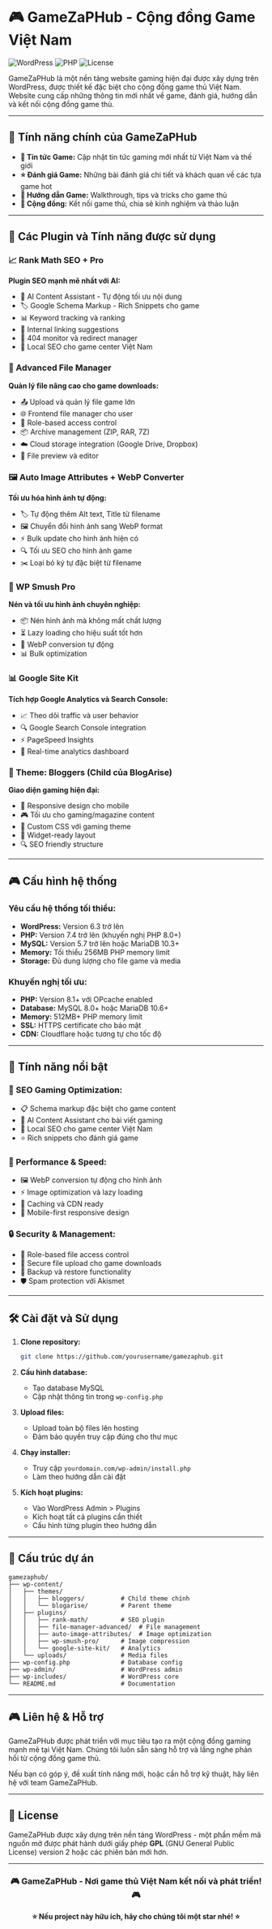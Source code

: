 # 🎮 GameZaPHub - Cộng đồng Game Việt Nam

![WordPress](https://img.shields.io/badge/WordPress-6.3+-blue.svg)
![PHP](https://img.shields.io/badge/PHP-7.4+-green.svg)
![License](https://img.shields.io/badge/License-GPL%20v2-orange.svg)

GameZaPHub là một nền tảng website gaming hiện đại được xây dựng trên WordPress, được thiết kế đặc biệt cho cộng đồng game thủ Việt Nam. Website cung cấp những thông tin mới nhất về game, đánh giá, hướng dẫn và kết nối cộng đồng game thủ.

---

## 🎯 Tính năng chính của GameZaPHub

- **📰 Tin tức Game:** Cập nhật tin tức gaming mới nhất từ Việt Nam và thế giới
- **⭐ Đánh giá Game:** Những bài đánh giá chi tiết và khách quan về các tựa game hot
- **📖 Hướng dẫn Game:** Walkthrough, tips và tricks cho game thủ
- **👥 Cộng đồng:** Kết nối game thủ, chia sẻ kinh nghiệm và thảo luận

---

## 🔧 Các Plugin và Tính năng được sử dụng

### 📈 Rank Math SEO + Pro
**Plugin SEO mạnh mẽ nhất với AI:**
- 🤖 AI Content Assistant - Tự động tối ưu nội dung
- 🏷️ Google Schema Markup - Rich Snippets cho game
- 📊 Keyword tracking và ranking
- 🔗 Internal linking suggestions
- 🚫 404 monitor và redirect manager
- 🏪 Local SEO cho game center Việt Nam

### 📁 Advanced File Manager
**Quản lý file nâng cao cho game downloads:**
- 📤 Upload và quản lý file game lớn
- 🌐 Frontend file manager cho user
- 👤 Role-based access control
- 📦 Archive management (ZIP, RAR, 7Z)
- ☁️ Cloud storage integration (Google Drive, Dropbox)
- 👀 File preview và editor

### 🖼️ Auto Image Attributes + WebP Converter
**Tối ưu hóa hình ảnh tự động:**
- 🏷️ Tự động thêm Alt text, Title từ filename
- 🖼️ Chuyển đổi hình ảnh sang WebP format
- ⚡ Bulk update cho hình ảnh hiện có
- 🔍 Tối ưu SEO cho hình ảnh game
- ✂️ Loại bỏ ký tự đặc biệt từ filename

### 🚀 WP Smush Pro
**Nén và tối ưu hình ảnh chuyên nghiệp:**
- 📦 Nén hình ảnh mà không mất chất lượng
- ⏳ Lazy loading cho hiệu suất tốt hơn
- 🔄 WebP conversion tự động
- 📊 Bulk optimization

### 📊 Google Site Kit
**Tích hợp Google Analytics và Search Console:**
- 📈 Theo dõi traffic và user behavior
- 🔍 Google Search Console integration
- ⚡ PageSpeed Insights
- 📱 Real-time analytics dashboard

### 🎨 Theme: Bloggers (Child của BlogArise)
**Giao diện gaming hiện đại:**
- 📱 Responsive design cho mobile
- 🎮 Tối ưu cho gaming/magazine content
- 🎨 Custom CSS với gaming theme
- 🧩 Widget-ready layout
- 🔍 SEO friendly structure

---

## 🎮 Cấu hình hệ thống

### Yêu cầu hệ thống tối thiểu:
- **WordPress:** Version 6.3 trở lên
- **PHP:** Version 7.4 trở lên (khuyến nghị PHP 8.0+)
- **MySQL:** Version 5.7 trở lên hoặc MariaDB 10.3+
- **Memory:** Tối thiểu 256MB PHP memory limit
- **Storage:** Đủ dung lượng cho file game và media

### Khuyến nghị tối ưu:
- **PHP:** Version 8.1+ với OPcache enabled
- **Database:** MySQL 8.0+ hoặc MariaDB 10.6+
- **Memory:** 512MB+ PHP memory limit
- **SSL:** HTTPS certificate cho bảo mật
- **CDN:** Cloudflare hoặc tương tự cho tốc độ

---

## 🚀 Tính năng nổi bật

### 🎯 SEO Gaming Optimization:
- 📋 Schema markup đặc biệt cho game content
- 🤖 AI Content Assistant cho bài viết gaming
- 🏪 Local SEO cho game center Việt Nam
- ⭐ Rich snippets cho đánh giá game

### 📱 Performance & Speed:
- 🖼️ WebP conversion tự động cho hình ảnh
- ⚡ Image optimization và lazy loading
- 🚀 Caching và CDN ready
- 📱 Mobile-first responsive design

### 🔒 Security & Management:
- 👤 Role-based file access control
- 🔐 Secure file upload cho game downloads
- 💾 Backup và restore functionality
- 🛡️ Spam protection với Akismet

---

## 🛠️ Cài đặt và Sử dụng

1. **Clone repository:**
   ```bash
   git clone https://github.com/yourusername/gamezaphub.git
   ```

2. **Cấu hình database:**
   - Tạo database MySQL
   - Cập nhật thông tin trong `wp-config.php`

3. **Upload files:**
   - Upload toàn bộ files lên hosting
   - Đảm bảo quyền truy cập đúng cho thư mục

4. **Chạy installer:**
   - Truy cập `yourdomain.com/wp-admin/install.php`
   - Làm theo hướng dẫn cài đặt

5. **Kích hoạt plugins:**
   - Vào WordPress Admin > Plugins
   - Kích hoạt tất cả plugins cần thiết
   - Cấu hình từng plugin theo hướng dẫn

---

## 📁 Cấu trúc dự án

```
gamezaphub/
├── wp-content/
│   ├── themes/
│   │   ├── bloggers/          # Child theme chính
│   │   └── blogarise/         # Parent theme
│   ├── plugins/
│   │   ├── rank-math/         # SEO plugin
│   │   ├── file-manager-advanced/  # File management
│   │   ├── auto-image-attributes/  # Image optimization
│   │   ├── wp-smush-pro/      # Image compression
│   │   └── google-site-kit/   # Analytics
│   └── uploads/               # Media files
├── wp-config.php              # Database config
├── wp-admin/                  # WordPress admin
├── wp-includes/               # WordPress core
└── README.md                  # Documentation
```

---

## 🎮 Liên hệ & Hỗ trợ

GameZaPHub được phát triển với mục tiêu tạo ra một cộng đồng gaming mạnh mẽ tại Việt Nam. Chúng tôi luôn sẵn sàng hỗ trợ và lắng nghe phản hồi từ cộng đồng game thủ.

Nếu bạn có góp ý, đề xuất tính năng mới, hoặc cần hỗ trợ kỹ thuật, hãy liên hệ với team GameZaPHub.

---

## 📄 License

GameZaPHub được xây dựng trên nền tảng WordPress - một phần mềm mã nguồn mở được phát hành dưới giấy phép **GPL** (GNU General Public License) version 2 hoặc các phiên bản mới hơn.

---

<div align="center">

### 🎮 GameZaPHub - Nơi game thủ Việt Nam kết nối và phát triển! 🎮

**⭐ Nếu project này hữu ích, hãy cho chúng tôi một star nhé! ⭐**

</div>
